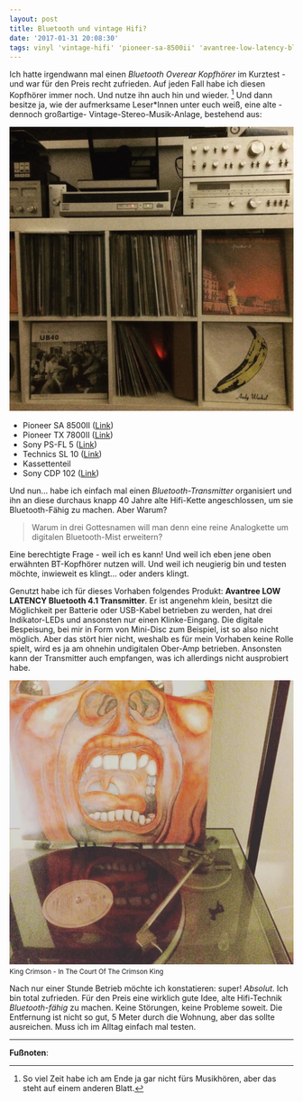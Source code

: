 ```yaml
---
layout: post
title: Bluetooth und vintage Hifi?
date: '2017-01-31 20:08:30'
tags: vinyl 'vintage-hifi' 'pioneer-sa-8500ii' 'avantree-low-latency-bluetooth-4-1-transmitter'
---
```


Ich hatte irgendwann mal einen *Bluetooth Overear Kopfhörer* im Kurztest - und war für den Preis recht zufrieden. Auf jeden Fall habe ich diesen Kopfhörer immer noch. <!--more--> Und nutze ihn auch hin und wieder. [^1] Und dann besitze ja, wie der aufmerksame Leser*Innen unter euch weiß, eine alte -dennoch großartige- Vintage-Stereo-Musik-Anlage, bestehend aus:

![](/content/images/posts/2015-11/sl10.jpg)

* Pioneer SA 8500II ([Link](/2016/12/02/schallplattenspieler-heute/))
* Pioneer TX 7800II ([Link](http://m6.i.pbase.com/o5/47/30647/1/67773136.OXW15CXc.SA7800.jpg))
* Sony PS-FL 5 ([Link](http://www.audioidiots.com/merk.apparaat.php?apparaatID=3046))
* Technics SL 10 ([Link](/2015/11/20/sound-of-vision/))
* Kassettenteil
* Sony CDP 102 ([Link](http://bilder.hifi-forum.de/max/126576/sony-cdp-102_12750.jpg))

Und nun… habe ich einfach mal einen *Bluetooth-Transmitter* organisiert und ihn an diese durchaus knapp 40 Jahre alte Hifi-Kette angeschlossen, um sie Bluetooth-Fähig zu machen. Aber Warum? 

>Warum in drei Gottesnamen will man denn eine reine Analogkette um digitalen Bluetooth-Mist erweitern? 

Eine berechtigte Frage - weil ich es kann! Und weil ich eben jene oben erwähnten BT-Kopfhörer nutzen will. Und weil ich neugierig bin und testen möchte, inwieweit es klingt… oder anders klingt.

Genutzt habe ich für dieses Vorhaben folgendes Produkt: **Avantree LOW LATENCY Bluetooth 4.1 Transmitter**. Er ist angenehm klein, besitzt die Möglichkeit per Batterie oder USB-Kabel betrieben zu werden, hat drei Indikator-LEDs und ansonsten nur einen Klinke-Eingang. Die digitale Bespeisung, bei mir in Form von Mini-Disc zum Beispiel, ist so also nicht möglich. Aber das stört hier nicht, weshalb es für mein Vorhaben keine Rolle spielt, wird es ja am ohnehin undigitalen Ober-Amp betrieben. Ansonsten kann der Transmitter auch empfangen, was ich allerdings nicht ausprobiert habe.

![](/content/images/2017/01/16124094_139690383206482_7734942096699686912_n.jpg)
<small>King Crimson - In The Court Of The Crimson King</small>

Nach nur einer Stunde Betrieb möchte ich konstatieren: super! *Absolut*. Ich bin total zufrieden. Für den Preis eine wirklich gute Idee, alte Hifi-Technik *Bluetooth-fähig* zu machen. Keine Störungen, keine Probleme soweit. 
Die Entfernung ist nicht so gut, 5 Meter durch die Wohnung, aber das sollte ausreichen. Muss ich im Alltag einfach mal testen.

---

**Fußnoten**:

[^1]: So viel Zeit habe ich am Ende ja gar nicht fürs Musikhören, aber das steht auf einem anderen Blatt.
